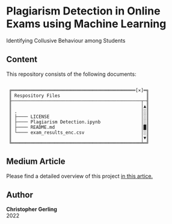 # Plagiarism Detection in Online Exams using Machine Learning
Identifying Collusive Behaviour among Students

## Content
This repository consists of the following documents:
```

 ╔══════════════════════════════════════════════[×]═╗
 ║ Respository Files                                ║
 ╟────────────────────────────────────────────────┬─╢
 ║                                                │▲║
 ║ .                                              │░║
 ║ ├──── LICENSE                                  │░║  
 ║ ├──── Plagiarism Detection.ipynb               │░║
 ║ ├──── README.md                                │█║       
 ║ └──── exam_results_enc.csv                     │░║
 ║                                                │▼║
 ╚════════════════════════════════════════════════╧═╝

```

## Medium Article
Please find a detailed overview of this project <a href="https://christopher-gerling.medium.com/identifying-plagiarism-during-online-exams-78047895139a">in this artice.</a>


## Author
<b>Christopher Gerling</b><br>
2022
